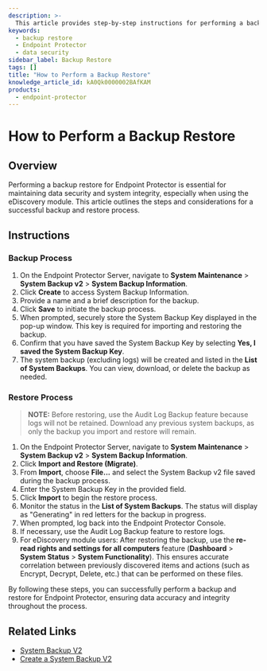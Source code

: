 ```yaml
---
description: >-
  This article provides step-by-step instructions for performing a backup restore for Endpoint Protector, ensuring data security and system integrity.
keywords:
  - backup restore
  - Endpoint Protector
  - data security
sidebar_label: Backup Restore
tags: []
title: "How to Perform a Backup Restore"
knowledge_article_id: kA0Qk0000002BAfKAM
products:
  - endpoint-protector
---
```


# How to Perform a Backup Restore

## Overview

Performing a backup restore for Endpoint Protector is essential for maintaining data security and system integrity, especially when using the eDiscovery module. This article outlines the steps and considerations for a successful backup and restore process.

## Instructions

### Backup Process

1. On the Endpoint Protector Server, navigate to **System Maintenance** > **System Backup v2** > **System Backup Information**.
2. Click **Create** to access System Backup Information.
3. Provide a name and a brief description for the backup.
4. Click **Save** to initiate the backup process.
5. When prompted, securely store the System Backup Key displayed in the pop-up window. This key is required for importing and restoring the backup.
6. Confirm that you have saved the System Backup Key by selecting **Yes, I saved the System Backup Key**.
7. The system backup (excluding logs) will be created and listed in the **List of System Backups**. You can view, download, or delete the backup as needed.

### Restore Process

> **NOTE:** Before restoring, use the Audit Log Backup feature because logs will not be retained. Download any previous system backups, as only the backup you import and restore will remain.

1. On the Endpoint Protector Server, navigate to **System Maintenance** > **System Backup v2** > **System Backup Information**.
2. Click **Import and Restore (Migrate)**.
3. From **Import**, choose **File...** and select the System Backup v2 file saved during the backup process.
4. Enter the System Backup Key in the provided field.
5. Click **Import** to begin the restore process.
6. Monitor the status in the **List of System Backups**. The status will display as "Generating" in red letters for the backup in progress.
7. When prompted, log back into the Endpoint Protector Console.
8. If necessary, use the Audit Log Backup feature to restore logs.
9. For eDiscovery module users: After restoring the backup, use the **re-read rights and settings for all computers** feature (**Dashboard** > **System Status** > **System Functionality**). This ensures accurate correlation between previously discovered items and actions (such as Encrypt, Decrypt, Delete, etc.) that can be performed on these files.

By following these steps, you can successfully perform a backup and restore for Endpoint Protector, ensuring data accuracy and integrity throughout the process.

## Related Links

- [System Backup V2](https://docs.netwrix.com/docs/endpointprotector/5_9_4_2/admin/systemmaintenance/backup)
- [Create a System Backup V2](/docs/kb/endpointprotector/create_a_system_backup_v2.md)